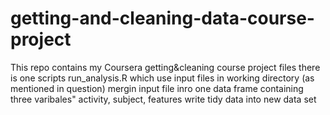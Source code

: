 # getting-and-cleaning-data-course-project
This repo contains my Coursera getting&amp;cleaning course project files
there is one scripts run_analysis.R which use input files in working directory (as mentioned in question)
mergin input file inro one data frame containing three varibales" activity, subject, features
write tidy data into new data set
